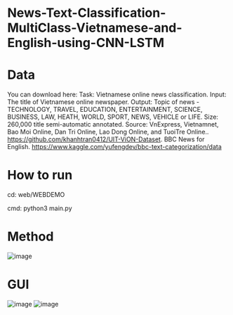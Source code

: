 # News-Text-Classification-MultiClass-Vietnamese-and-English-using-CNN-LSTM

# Data
You can download here: 
Task: Vietnamese online news classification.
Input: The title of Vietnamese online newspaper.
Output: Topic of news - TECHNOLOGY, TRAVEL, EDUCATION, ENTERTAINMENT, SCIENCE, BUSINESS, LAW, HEATH, WORLD, SPORT, NEWS, VEHICLE or LIFE.
Size: 260,000 title semi-automatic annotated.
Source: VnExpress, Vietnamnet, Bao Moi Online, Dan Tri Online, Lao Dong Online, and TuoiTre Online..
https://github.com/khanhtran0412/UIT-ViON-Dataset.
BBC News for English.
https://www.kaggle.com/yufengdev/bbc-text-categorization/data

# How to run
cd: web/WEBDEMO

cmd: python3 main.py 

# Method

![image](https://user-images.githubusercontent.com/66764036/145032742-379815cd-4df2-46e6-890b-3d730dc7af3e.png)

# GUI
![image](https://user-images.githubusercontent.com/66764036/145033073-8e87caa6-c2b7-4f1c-abf0-57354cb139d7.png)
![image](https://user-images.githubusercontent.com/66764036/145033260-9c598627-6420-4814-afef-7cb9a59c2358.png)
